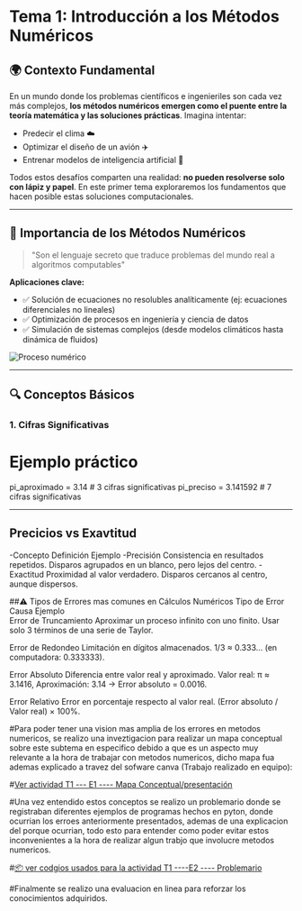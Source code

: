 # Tema 1: Introducción a los Métodos Numéricos

## 🌍 Contexto Fundamental
En un mundo donde los problemas científicos e ingenieriles son cada vez más complejos, **los métodos numéricos emergen como el puente entre la teoría matemática y las soluciones prácticas**. Imagina intentar:

- Predecir el clima ☁️
- Optimizar el diseño de un avión ✈️
- Entrenar modelos de inteligencia artificial 🤖

Todos estos desafíos comparten una realidad: **no pueden resolverse solo con lápiz y papel**. En este primer tema exploraremos los fundamentos que hacen posible estas soluciones computacionales.

---

## 📌 Importancia de los Métodos Numéricos
> "Son el lenguaje secreto que traduce problemas del mundo real a algoritmos computables"

**Aplicaciones clave:**
- ✅ Solución de ecuaciones no resolubles analíticamente (ej: ecuaciones diferenciales no lineales)
- ✅ Optimización de procesos en ingeniería y ciencia de datos
- ✅ Simulación de sistemas complejos (desde modelos climáticos hasta dinámica de fluidos)

![Proceso numérico](https://via.placeholder.com/600x200?text=Diagrama+Flujo+Métodos+Numéricos) <!-- Reemplazar con imagen real -->

---

## 🔍 Conceptos Básicos

### 1. Cifras Significativas

# Ejemplo práctico
pi_aproximado = 3.14    # 3 cifras significativas
pi_preciso = 3.141592    # 7 cifras significativas

---

##  Precicios vs Exavtitud 

-Concepto	                   Definición	                                              Ejemplo
-Precisión	       Consistencia en resultados repetidos.	           Disparos agrupados en un blanco, pero lejos del centro.
-Exactitud	          Proximidad al valor verdadero.	                     Disparos cercanos al centro, aunque dispersos.


##⚠️ Tipos de Errores mas comunes  en Cálculos Numéricos
Tipo de Error               	                   Causa	                                             Ejemplo	
Error de Truncamiento	            Aproximar un proceso infinito con uno finito.	     Usar solo 3 términos de una serie de Taylor.	

Error de Redondeo                    	Limitación en dígitos almacenados.	             1/3 ≈ 0.333... (en computadora: 0.333333).	

Error Absoluto	                 Diferencia entre valor real y aproximado.	    Valor real: π ≈ 3.1416, Aproximación: 3.14 → Error 
                                                                                               absoluto = 0.0016.

Error Relativo	                   Error en porcentaje respecto al valor real.	         (Error absoluto / Valor real) × 100%.


#Para poder tener una vision mas amplia de los errores en metodos numericos, se realizo una inveztigacion para realizar un mapa conceptual sobre este subtema en especifico debido a que es un aspecto muy relevante a la hora de trabajar con metodos numericos, dicho mapa fua ademas explicado a travez del sofware canva (Trabajo realizado en equipo): 

#[Ver actividad T1   --- E1 ----    Mapa Conceptual/presentación](https://www.canva.com/design/DAGd4cTWnj8/TWtBOVQzBepaHcPNFX8W0Q/edit?utm_content=DAGd4cTWnj8&utm_campaign=designshare&utm_medium=link2&utm_source=sharebutton)


#Una vez entendido estos conceptos se realizo un problemario donde se registraban diferentes ejemplos de programas hechos en pyton, donde ocurrian los erroes anteriormente presentados, ademas de una explicacion del porque ocurrian, todo esto para entender como poder evitar estos inconvenientes a la hora de realizar algun trabjo que involucre metodos numericos.

#[📦 ver codgios usados para la actividad T1 ----E2    ----      Problemario ](/codigos/tema1-introduccion/)



#Finalmente se realizo una evaluacion en linea para reforzar los conocimientos adquiridos. 










